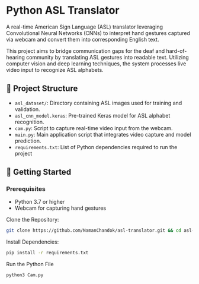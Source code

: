 # Python ASL Translator
A real-time American Sign Language (ASL) translator leveraging Convolutional Neural Networks (CNNs) to interpret hand gestures captured via webcam and convert them into corresponding English text.​

This project aims to bridge communication gaps for the deaf and hard-of-hearing community by translating ASL gestures into readable text. Utilizing computer vision and deep learning techniques, the system processes live video input to recognize ASL alphabets.​

## 📂 Project Structure
- `asl_dataset/`: Directory containing ASL images used for training and validation.
- `asl_cnn_model.keras`: Pre-trained Keras model for ASL alphabet recognition.
- `cam.py`: Script to capture real-time video input from the webcam.
- `main.py`: Main application script that integrates video capture and model prediction.
- `requirements.txt`: List of Python dependencies required to run the project

## 🚀 Getting Started

### Prerequisites
- Python 3.7 or higher
- Webcam for capturing hand gestures​

Clone the Repository:
```bash
git clone https://github.com/NamanChandok/asl-translator.git && cd asl-translator
```

Install Dependencies:
```bash
pip install -r requirements.txt
```

Run the Python File
```bash
python3 Cam.py
```
